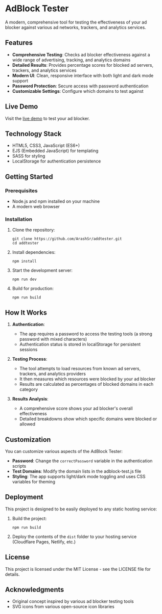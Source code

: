 # AdBlock Tester

A modern, comprehensive tool for testing the effectiveness of your ad blocker against various ad networks, trackers, and analytics services.

## Features

- **Comprehensive Testing**: Checks ad blocker effectiveness against a wide range of advertising, tracking, and analytics domains
- **Detailed Results**: Provides percentage scores for blocked ad servers, trackers, and analytics services
- **Modern UI**: Clean, responsive interface with both light and dark mode support
- **Password Protection**: Secure access with password authentication
- **Customizable Settings**: Configure which domains to test against

## Live Demo

Visit the [live demo](https://addtester.pages.dev) to test your ad blocker.

## Technology Stack

- HTML5, CSS3, JavaScript (ES6+)
- EJS (Embedded JavaScript) for templating
- SASS for styling
- LocalStorage for authentication persistence

## Getting Started

### Prerequisites

- Node.js and npm installed on your machine
- A modern web browser

### Installation

1. Clone the repository:
   ```
   git clone https://github.com/ArashSr/addtester.git
   cd addtester
   ```

2. Install dependencies:
   ```
   npm install
   ```

3. Start the development server:
   ```
   npm run dev
   ```

4. Build for production:
   ```
   npm run build
   ```

## How It Works

1. **Authentication**: 
   - The app requires a password to access the testing tools (a strong password with mixed characters)
   - Authentication status is stored in localStorage for persistent sessions

2. **Testing Process**:
   - The tool attempts to load resources from known ad servers, trackers, and analytics providers
   - It then measures which resources were blocked by your ad blocker
   - Results are calculated as percentages of blocked domains in each category

3. **Results Analysis**:
   - A comprehensive score shows your ad blocker's overall effectiveness
   - Detailed breakdowns show which specific domains were blocked or allowed

## Customization

You can customize various aspects of the AdBlock Tester:

- **Password**: Change the `correctPassword` variable in the authentication scripts
- **Test Domains**: Modify the domain lists in the adblock-test.js file
- **Styling**: The app supports light/dark mode toggling and uses CSS variables for theming

## Deployment

This project is designed to be easily deployed to any static hosting service:

1. Build the project:
   ```
   npm run build
   ```

2. Deploy the contents of the `dist` folder to your hosting service (Cloudflare Pages, Netlify, etc.)

## License

This project is licensed under the MIT License - see the LICENSE file for details.

## Acknowledgments

- Original concept inspired by various ad blocker testing tools
- SVG icons from various open-source icon libraries
